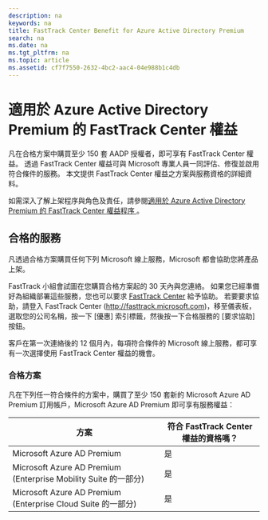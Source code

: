 ```yaml
---
description: na
keywords: na
title: FastTrack Center Benefit for Azure Active Directory Premium
search: na
ms.date: na
ms.tgt_pltfrm: na
ms.topic: article
ms.assetid: cf7f7550-2632-4bc2-aac4-04e988b1c4db
---
```

# 適用於 Azure Active Directory Premium 的 FastTrack Center 權益
凡在合格方案中購買至少 150 套 AADP 授權者，即可享有 FastTrack Center 權益。 透過 FastTrack Center 權益可與 Microsoft 專業人員一同評估、修復並啟用符合條件的服務。 本文提供 FastTrack Center 權益之方案與服務資格的詳細資料。

如需深入了解上架程序與角色及責任，請參閱[適用於 Azure Active Directory Premium 的 FastTrack Center 權益程序 ](../Topic/FastTrack_Center_Benefit_Process_for_Azure_Active_Directory_Premium_.md)。

## 合格的服務
凡透過合格方案購買任何下列 Microsoft 線上服務，Microsoft 都會協助您將產品上架。

FastTrack 小組會試圖在您購買合格方案起的 30 天內與您連絡。 如果您已經準備好為組織部署這些服務，您也可以要求 [FastTrack Center](http://fasttrack.microsoft.com/) 給予協助。 若要要求協助，請登入 FastTrack Center (http://fasttrack.microsoft.com)，移至儀表板，選取您的公司名稱，按一下 [優惠] 索引標籤，然後按一下合格服務的 [要求協助] 按鈕。

客戶在第一次連絡後的 12 個月內，每項符合條件的 Microsoft 線上服務，都可享有一次選擇使用 FastTrack Center 權益的機會。

### 合格方案
凡在下列任一符合條件的方案中，購買了至少 150 套新的 Microsoft Azure AD Premium 訂用帳戶，Microsoft Azure AD Premium 即可享有服務權益：

|方案|符合 FastTrack Center 權益的資格嗎？|
|------|-------------------------------|
|Microsoft Azure AD Premium|是|
|Microsoft Azure AD Premium (Enterprise Mobility Suite 的一部分)|是|
|Microsoft Azure AD Premium (Enterprise Cloud Suite 的一部分)|是|
